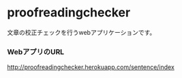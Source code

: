 proofreadingchecker
===================

文章の校正チェックを行うwebアプリケーションです。


### WebアプリのURL
http://proofreadingchecker.herokuapp.com/sentence/index
